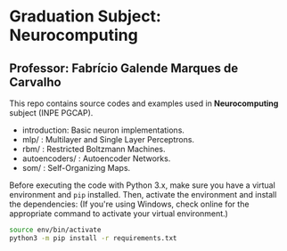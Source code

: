 # Graduation Subject: Neurocomputing

## Professor: Fabrício Galende Marques de Carvalho

This repo contains source codes and examples used in
**Neurocomputing** subject (INPE PGCAP).

- introduction: Basic neuron implementations.
- mlp/ : Multilayer and Single Layer Perceptrons.
- rbm/ : Restricted Boltzmann Machines.
- autoencoders/ : Autoencoder Networks.
- som/ : Self-Organizing Maps.

Before executing the code with Python 3.x, make sure you have a virtual environment and `pip` installed. Then, activate the environment and install the dependencies:
(If you're using Windows, check online for the appropriate command to activate your virtual environment.)

```bash 
source env/bin/activate 
python3 -m pip install -r requirements.txt 
``` 





